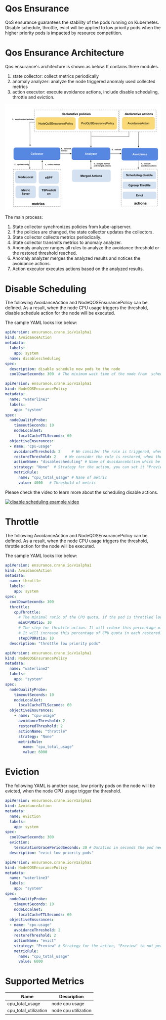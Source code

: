 # Qos Ensurance
QoS ensurance guarantees the stability of the pods running on Kubernetes.
Disable schedule, throttle, evict will be applied to low priority pods when the higher priority pods is impacted by resource competition.

# Qos Ensurance Architecture
Qos ensurance's architecture is shown as below. It contains three modules.
1. state collector: collect metrics periodically
2. anomaly analyzer: analyze the node triggered anomaly used collected metrics
3. action executor: execute avoidance actions, include disable scheduling, throttle and eviction.

<div align="center"><img src="../images/crane-qos-ensurance.png" style="width:900px;" /></div>

The main process:
1. State collector synchronizes policies from kube-apiserver.
2. If the policies are changed, the state collector updates the collectors.
3. State collector collects metrics periodically.
4. State collector transmits metrics to anomaly analyzer.
5. Anomaly analyzer ranges all rules to analyze the avoidance threshold or the restored threshold reached.
6. Anomaly analyzer merges the analyzed results and notices the avoidance actions.
7. Action executor executes actions based on the analyzed results.

# Disable Scheduling

The following AvoidanceAction and NodeQOSEnsurancePolicy can be defined. As a result, when the node CPU usage triggers the threshold, disable schedule action for the node will be executed.

The sample YAML looks like below:

```yaml
apiVersion: ensurance.crane.io/v1alpha1
kind: AvoidanceAction
metadata:
  labels:
    app: system
  name: disablescheduling
spec:
  description: disable schedule new pods to the node
  coolDownSeconds: 300  # The minimum wait time of the node from  scheduling disable status to normal status
```

```yaml
apiVersion: ensurance.crane.io/v1alpha1
kind: NodeQOSEnsurancePolicy
metadata:
  name: "waterline1"
  labels:
    app: "system"
spec:
  nodeQualityProbe: 
    timeoutSeconds: 10
    nodeLocalGet:
      localCacheTTLSeconds: 60
  objectiveEnsurances:
  - name: "cpu-usage"
    avoidanceThreshold: 2     # We consider the rule is triggered, when the threshold reached continued so many times
    restoreThreshold: 2    # We consider the rule is restored, when the threshold not reached continued so many times
    actionName: "disablescheduling" # Name of AvoidanceAction which be associated  
    strategy: "None"  # Strategy for the action, you can set it "Preview" to not perform actually
    metricRule:
      name: "cpu_total_usage" # Name of metric
      value: 4000   # Threshold of metric
```

Please check the video to learn more about the scheduling disable actions.

[![disable scheduling example video](https://asciinema.org/a/480735.svg)](https://asciinema.org/a/480735)

# Throttle

The following AvoidanceAction and NodeQOSEnsurancePolicy can be defined. As a result, when the node CPU usage triggers the threshold, throttle action for the node will be executed.

The sample YAML looks like below:

```yaml
apiVersion: ensurance.crane.io/v1alpha1
kind: AvoidanceAction
metadata:
  name: throttle
  labels:
    app: system
spec:
  coolDownSeconds: 300
  throttle:
    cpuThrottle:
      # The minimal ratio of the CPU quota, if the pod is throttled lower than this ratio, it will be set to this.
      minCPURatio: 10
      # The step for throttle action. It will reduce this percentage of CPU quota in each avoidance triggered.
      # It will increase this percentage of CPU quota in each restored.
      stepCPURatio: 10  
  description: "throttle low priority pods"
```

```yaml
apiVersion: ensurance.crane.io/v1alpha1
kind: NodeQOSEnsurancePolicy
metadata:
  name: "waterline2"
  labels:
    app: "system"
spec:
  nodeQualityProbe:
    timeoutSeconds: 10
    nodeLocalGet:
      localCacheTTLSeconds: 60
  objectiveEnsurances:
    - name: "cpu-usage"
      avoidanceThreshold: 2
      restoredThreshold: 2
      actionName: "throttle"
      strategy: "None"
      metricRule:
        name: "cpu_total_usage"
        value: 6000
```

# Eviction

The following YAML is another case, low priority pods on the node will be evicted, when the node CPU usage trigger the threshold.

```yaml
apiVersion: ensurance.crane.io/v1alpha1
kind: AvoidanceAction
metadata:
  name: eviction
  labels:
    app: system
spec:
  coolDownSeconds: 300
  eviction:
    terminationGracePeriodSeconds: 30 # Duration in seconds the pod needs to terminate gracefully.
  description: "evict low priority pods"
```

```yaml
apiVersion: ensurance.crane.io/v1alpha1
kind: NodeQOSEnsurancePolicy
metadata:
  name: "waterline3"
  labels:
    app: "system"
spec:
  nodeQualityProbe: 
    timeoutSeconds: 10
    nodeLocalGet:
      localCacheTTLSeconds: 60
  objectiveEnsurances:
  - name: "cpu-usage"
    avoidanceThreshold: 2
    restoreThreshold: 2
    actionName: "evict"
    strategy: "Preview" # Strategy for the action, "Preview" to not perform actually
    metricRule:
      name: "cpu_total_usage"
      value: 6000
```

# Supported Metrics

Name     | Description
---------|-------------
cpu_total_usage | node cpu usage
cpu_total_utilization | node cpu utilization
